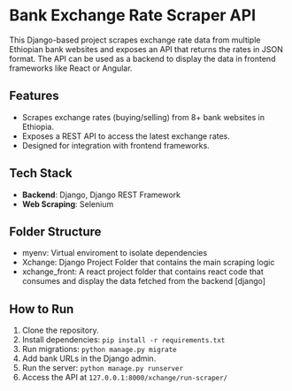 # Bank Exchange Rate Scraper API

This Django-based project scrapes exchange rate data from multiple Ethiopian bank websites and exposes an API that returns the rates in JSON format. The API can be used as a backend to display the data in frontend frameworks like React or Angular.

## Features
- Scrapes exchange rates (buying/selling) from 8+ bank websites in Ethiopia.
- Exposes a REST API to access the latest exchange rates.
- Designed for integration with frontend frameworks.

## Tech Stack
- **Backend**: Django, Django REST Framework
- **Web Scraping**: Selenium

## Folder Structure
- myenv: Virtual enviroment to isolate dependencies
- Xchange: Django Project Folder that contains the main scraping logic
- xchange_front: A react project folder that contains react code that consumes and display the data fetched from the backend [django] 

## How to Run
1. Clone the repository.
2. Install dependencies: `pip install -r requirements.txt`
3. Run migrations: `python manage.py migrate`
4. Add bank URLs in the Django admin.
5. Run the server: `python manage.py runserver`
6. Access the API at `127.0.0.1:8000/xchange/run-scraper/`
